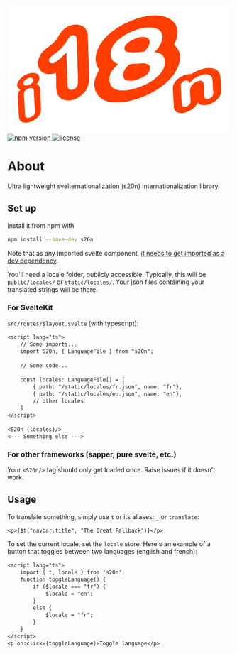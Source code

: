 <p>
  <a href="https://marr11317.github.io/s20n">
	<img alt="Ultra-lightweight Svelternationalization library" src="./web/public/icon-full.svg">
  </a>
  <a href="https://www.npmjs.com/package/s20n">
    <img src="https://img.shields.io/npm/v/s20n.svg" alt="npm version">
  </a>
    <a href="https://github.com/marr11317/s20n/blob/master/LICENSE">
    <img src="https://img.shields.io/npm/l/s20n.svg" alt="license">
  </a>
</p>

# About

Ultra lightweight svelternationalization (s20n) internationalization library.

## Set up

Install it from npm with

```bash
npm install --save-dev s20n
```

Note that as any imported svelte component, [it needs to get imported as a dev dependency](https://github.com/sveltejs/sapper-template#using-external-components).

You'll need a locale folder, publicly accessible. Typically, this will be `public/locales/` or `static/locales/`. Your json files containing your translated strings will be there.

### For SvelteKit

`src/routes/$layout.svelte` (with typescript):

```svelte
<script lang="ts">
    // Some imports...
    import S20n, { LanguageFile } from "s20n";

    // Some code...

    const locales: LanguageFile[] = [
        { path: "/static/locales/fr.json", name: "fr"},
        { path: "/static/locales/en.json", name: "en"},
        // other locales
    ]
</script>

<S20n {locales}/>
<--- Something else --->
```

### For other frameworks (sapper, pure svelte, etc.)

Your `<S20n/>` tag should only get loaded once. Raise issues if it doesn't work.

## Usage

To translate something, simply use `t` or its aliases: `_` or `translate`:

```svelte
<p>{$t("navbar.title", "The Great Fallback")}</p>
```

To set the current locale, set the `locale` store. Here's an example of a button that toggles between two languages (english and french):

```svelte
<script lang="ts">
    import { t, locale } from 's20n';
    function toggleLanguage() {
        if ($locale === "fr") {
            $locale = "en";
        }
        else {
            $locale = "fr";
        }
    }
</script>
<p on:click={toggleLanguage}>Toggle language</p>
```
